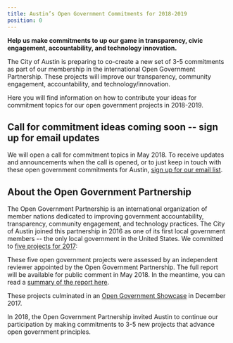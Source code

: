 ```yaml
---
title: Austin’s Open Government Commitments for 2018-2019
position: 0
---
```


**Help us make commitments to up our game in transparency, civic engagement, accountability, and technology innovation.**

The City of Austin is preparing to co-create a new set of 3-5 commitments as part of our membership in the international Open Government Partnership. These projects will improve our transparency, community engagement, accountability, and technology/innovation. 

Here you will find information on how to contribute your ideas for commitment topics for our open government projects in 2018-2019.

## Call for commitment ideas coming soon -- sign up for email updates

We will open a call for commitment topics in May 2018. To receive updates and announcements when the call is opened, or to just keep in touch with these open government commitments for Austin, [sign up for our email list](/projects/OpenGov2018/about/contact). 

## About the Open Government Partnership

The Open Government Partnership is an international organization of member nations dedicated to improving government accountability, transparency, community engagement, and technology practices. The City of Austin joined this partnership in 2016 as one of its first local government members -- the only local government in the United States. We committed to [five projects for 2017](https://opengovpartnership.bloomfire.com/?feed=recent):

These five open government projects were assessed by an independent reviewer appointed by the Open Government Partnership. The full report will be available for public comment in May 2018. In the meantime, you can read a [summary of the report here](https://opengovpartnership.bloomfire.com/posts/3246168-city-s-first-ogp-year-receives-final-review).

These projects culminated in an [Open Government Showcase](https://medium.com/civiqueso/civic-participation-initiatives-the-city-of-austin-open-government-showcase-9be319e6c9d9) in December 2017. 

In 2018, the Open Government Partnership invited Austin to continue our participation by making commitments to 3-5 new projects that advance open government principles. 
